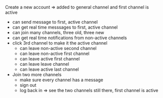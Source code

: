 Create a new account => added to general channel and first channel is active
- can send message to first, active channel
- can get real time messsages to first, active channel
- can join many channels, three old, three new
- can get real time notifications from non-active channels
- click 3rd channel to make it the active channel
    - can leave non-active second channel
    - can leave non-active first channel
    - can leave active first channel
    - can leave leave channel
    - can leave active last channel
- Join two more channels
    - make sure every channel has a message
    - sign out
    - log back in => see the two channels still there, first channel is active

